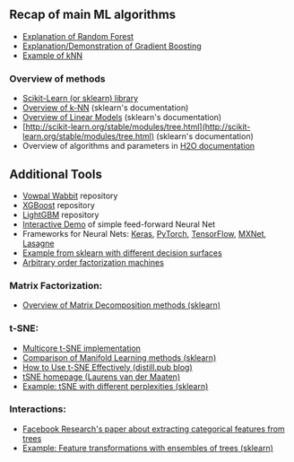 ## Recap of main ML algorithms

- [Explanation of Random Forest](http://www.datasciencecentral.com/profiles/blogs/random-forests-explained-intuitively)
- [Explanation/Demonstration of Gradient Boosting](http://arogozhnikov.github.io/2016/06/24/gradient_boosting_explained.html)
- [Example of kNN](https://www.analyticsvidhya.com/blog/2014/10/introduction-k-neighbours-algorithm-clustering/)

### Overview of methods

- [Scikit-Learn (or sklearn) library](http://scikit-learn.org/)
- [Overview of k-NN](http://scikit-learn.org/stable/modules/neighbors.html) (sklearn's documentation)
- [Overview of Linear Models](http://scikit-learn.org/stable/modules/linear_model.html) (sklearn's documentation)
- [http://scikit-learn.org/stable/modules/tree.html](http://scikit-learn.org/stable/modules/tree.html) (sklearn's documentation)
- Overview of algorithms and parameters in [H2O documentation](http://docs.h2o.ai/h2o/latest-stable/h2o-docs/data-science.html)

## Additional Tools

- [Vowpal Wabbit](https://github.com/JohnLangford/vowpal_wabbit) repository
- [XGBoost](https://github.com/dmlc/xgboost) repository
- [LightGBM](https://github.com/Microsoft/LightGBM) repository
- [Interactive Demo](http://playground.tensorflow.org/) of simple feed-forward Neural Net
- Frameworks for Neural Nets: [Keras](https://keras.io/), [PyTorch](http://pytorch.org/), [TensorFlow](https://www.tensorflow.org/), [MXNet](http://mxnet.io/), [Lasagne](http://lasagne.readthedocs.io/)
- [Example from sklearn with different decision surfaces](http://scikit-learn.org/stable/auto_examples/classification/plot_classifier_comparison.html)
- [Arbitrary order factorization machines](https://github.com/geffy/tffm)

### Matrix Factorization:

- [Overview of Matrix Decomposition methods (sklearn)](http://scikit-learn.org/stable/modules/decomposition.html)

### t-SNE:

- [Multicore t-SNE implementation](https://github.com/DmitryUlyanov/Multicore-TSNE)
- [Comparison of Manifold Learning methods (sklearn)](http://scikit-learn.org/stable/auto_examples/manifold/plot_compare_methods.html)
- [How to Use t-SNE Effectively (distill.pub blog)](https://distill.pub/2016/misread-tsne/)
- [tSNE homepage (Laurens van der Maaten)](https://lvdmaaten.github.io/tsne/)
- [Example: tSNE with different perplexities (sklearn)](http://scikit-learn.org/stable/auto_examples/manifold/plot_t_sne_perplexity.html#sphx-glr-auto-examples-manifold-plot-t-sne-perplexity-py)

### Interactions:

- [Facebook Research's paper about extracting categorical features from trees](https://research.fb.com/publications/practical-lessons-from-predicting-clicks-on-ads-at-facebook/)
- [Example: Feature transformations with ensembles of trees (sklearn)](http://scikit-learn.org/stable/auto_examples/ensemble/plot_feature_transformation.html)
